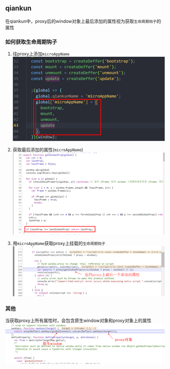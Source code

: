 ## qiankun

在qiankun中，proxy后的window对象上最后添加的属性视为获取`生命周期钩子`的属性

### 如何获取生命周期钩子

1. 往proxy上添加`microAppName`
![](Pasted%20image%2020230525200252.png)

2. 获取最后添加的属性(`microAppName`)
![](Pasted%20image%2020230525195927.png)

3. 用`microAppName`获取proxy上挂载的`生命周期钩子`
![](Pasted%20image%2020230525200610.png)

### 其他

当获取proxy上所有属性时，会包含原生window对象和proxy对象上的属性
![](Pasted%20image%2020230525202112.png)